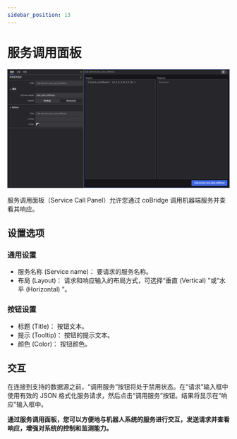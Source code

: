 ```yaml
---
sidebar_position: 13
---
```


# 服务调用面板

![viz-13-1.png](../img/viz-13-1.png)

服务调用面板（Service Call Panel）允许您通过 coBridge 调用机器端服务并查看其响应。

## 设置选项
### 通用设置
- 服务名称 (Service name)： 要请求的服务名称。
- 布局 (Layout)： 请求和响应输入的布局方式，可选择“垂直 (Vertical) ”或“水平 (Horizontal) ”。


### 按钮设置
- 标题 (Title)： 按钮文本。
- 提示 (Tooltip)： 按钮的提示文本。
- 颜色 (Color)： 按钮颜色。

## 交互
在连接到支持的数据源之前，“调用服务”按钮将处于禁用状态。在“请求”输入框中使用有效的 JSON 格式化服务请求，然后点击“调用服务”按钮。结果将显示在“响应”输入框中。

**通过服务调用面板，您可以方便地与机器人系统的服务进行交互，发送请求并查看响应，增强对系统的控制和监测能力。**
